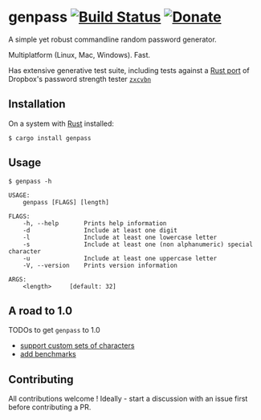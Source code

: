 # genpass [![Build Status](https://travis-ci.org/cyplo/genpass.svg?branch=master)](https://travis-ci.org/cyplo/genpass) [![Donate](https://liberapay.com/assets/widgets/donate.svg)](https://liberapay.com/cyplo/donate)

A simple yet robust commandline random password generator.

Multiplatform (Linux, Mac, Windows).
Fast.

Has extensive generative test suite, including tests against a [Rust port](https://crates.io/crates/zxcvbn) of Dropbox's password strength tester [`zxcvbn`](https://www.usenix.org/conference/usenixsecurity16/technical-sessions/presentation/wheeler)

## Installation
On a system with [Rust](https://www.rust-lang.org/en-US/) installed:
```
$ cargo install genpass
```

## Usage
```
$ genpass -h

USAGE:
    genpass [FLAGS] [length]

FLAGS:
    -h, --help       Prints help information
    -d               Include at least one digit
    -l               Include at least one lowercase letter
    -s               Include at least one (non alphanumeric) special character
    -u               Include at least one uppercase letter
    -V, --version    Prints version information

ARGS:
    <length>     [default: 32]
```

## A road to 1.0

TODOs to get `genpass` to 1.0

* [support custom sets of characters](https://github.com/cyplo/genpass/issues/4)
* [add benchmarks](https://github.com/cyplo/genpass/issues/5)

## Contributing
All contributions welcome !
Ideally - start a discussion with an issue first before contributing a PR.
